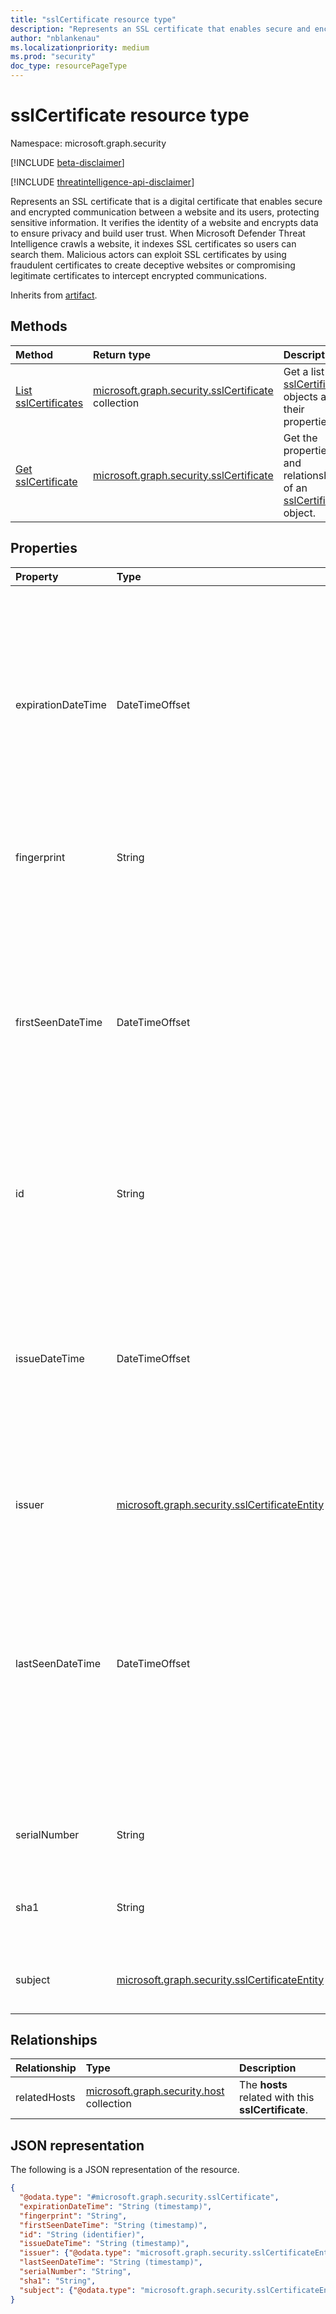 ```yaml
---
title: "sslCertificate resource type"
description: "Represents an SSL certificate that enables secure and encrypted communication, verifying website identity and protecting sensitive information to build user trust."
author: "nblankenau"
ms.localizationpriority: medium
ms.prod: "security"
doc_type: resourcePageType
---
```


# sslCertificate resource type

Namespace: microsoft.graph.security

[!INCLUDE [beta-disclaimer](../../includes/beta-disclaimer.md)]

[!INCLUDE [threatintelligence-api-disclaimer](../../includes/threatintelligence-api-disclaimer.md)]

Represents an SSL certificate that is a digital certificate that enables secure and encrypted communication between a website and its users, protecting sensitive information. It verifies the identity of a website and encrypts data to ensure privacy and build user trust. When Microsoft Defender Threat Intelligence crawls a website, it indexes SSL certificates so users can search them. Malicious actors can exploit SSL certificates by using fraudulent certificates to create deceptive websites or compromising legitimate certificates to intercept encrypted communications.

Inherits from [artifact](../resources/security-artifact.md).

## Methods

|Method|Return type|Description|
|:---|:---|:---|
|[List sslCertificates](../api/security-threatintelligence-list-sslcertificates.md)|[microsoft.graph.security.sslCertificate](../resources/security-sslcertificate.md) collection|Get a list of [sslCertificate](../resources/security-sslcertificate.md) objects and their properties.|
|[Get sslCertificate](../api/security-sslcertificate-get.md)|[microsoft.graph.security.sslCertificate](../resources/security-sslcertificate.md)|Get the properties and relationships of an [sslCertificate](../resources/security-sslcertificate.md) object.|

## Properties

|Property|Type|Description|
|:---|:---|:---|
|expirationDateTime|DateTimeOffset|The date and time when a certificate expires. The timestamp type represents date and time information using ISO 8601 format and is always in UTC. For example, midnight UTC on Jan 1, 2014 is `2014-01-01T00:00:00Z`.|
|fingerprint|String|A hash of the certificate calculated on the data and signature.|
|firstSeenDateTime|DateTimeOffset|The first date and time when this **sslCertificate** was observed. The timestamp type represents date and time information using ISO 8601 format and is always in UTC. For example, midnight UTC on Jan 1, 2014 is `2014-01-01T00:00:00Z`.|
|id|String| The system-generated ID for this **sslCertificate**. Inherited from [artifact](../resources/security-artifact.md).|
|issueDateTime|DateTimeOffset|The date and time when a certificate was issued. The timestamp type represents date and time information using ISO 8601 format and is always in UTC. For example, midnight UTC on Jan 1, 2014 is `2014-01-01T00:00:00Z`.|
|issuer|[microsoft.graph.security.sslCertificateEntity](../resources/security-sslcertificateentity.md)|The entity that grants this certificate.|
|lastSeenDateTime|DateTimeOffset|The most recent date and time when this **sslCertificate** was observed. The timestamp type represents date and time information using ISO 8601 format and is always in UTC. For example, midnight UTC on Jan 1, 2014 is `2014-01-01T00:00:00Z`.|
|serialNumber|String|The serial number associated with an SSL certificate.|
|sha1|String|A SHA-1 hash of the certificate. **Note:** This is not the signature.|
|subject|[microsoft.graph.security.sslCertificateEntity](../resources/security-sslcertificateentity.md)|The person, site, machine, and so on, this certificate is for.|

## Relationships

|Relationship|Type|Description|
|:---|:---|:---|
|relatedHosts|[microsoft.graph.security.host](../resources/security-host.md) collection|The **hosts** related with this **sslCertificate**.|

## JSON representation

The following is a JSON representation of the resource.

<!-- {
  "blockType": "resource",
  "keyProperty": "id",
  "@odata.type": "microsoft.graph.security.sslCertificate",
  "baseType": "microsoft.graph.security.artifact",
  "openType": false
}
-->
``` json
{
  "@odata.type": "#microsoft.graph.security.sslCertificate",
  "expirationDateTime": "String (timestamp)",
  "fingerprint": "String",
  "firstSeenDateTime": "String (timestamp)",
  "id": "String (identifier)",
  "issueDateTime": "String (timestamp)",
  "issuer": {"@odata.type": "microsoft.graph.security.sslCertificateEntity"},
  "lastSeenDateTime": "String (timestamp)",
  "serialNumber": "String",
  "sha1": "String",
  "subject": {"@odata.type": "microsoft.graph.security.sslCertificateEntity"}
}
```
